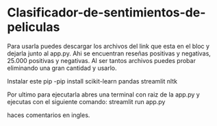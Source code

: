 # Clasificador-de-sentimientos-de-peliculas

Para usarla puedes descargar los archivos del link que esta en el bloc y dejarla junto al app.py. 
Ahi se encuentran reseñas positivas y negativas, 25.000 positivas y negativas. Al ser tantos archivos puedes probar eliminando una gran cantidad y usarlo.

Instalar este pip
-pip install scikit-learn pandas streamlit nltk

Por ultimo para ejecutarla abres una terminal con raiz de la app.py y ejecutas con el siguiente comando:
streamlit run app.py

haces comentarios en ingles.
